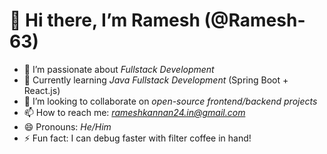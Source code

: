 # 👋 Hi there, I’m Ramesh (@Ramesh-63)

- 👀 I’m passionate about *Fullstack Development*
- 🌱 Currently learning *Java Fullstack Development* (Spring Boot + React.js)
- 💞 I’m looking to collaborate on *open-source frontend/backend projects*
- 📫 How to reach me: *rameshkannan24.in@gmail.com*
- 😄 Pronouns: *He/Him*
- ⚡ Fun fact: I can debug faster with filter coffee in hand!


<!---
Ramesh-63/Ramesh-63 is a ✨ special ✨ repository because its `README.md` (this file) appears on your GitHub profile.
You can click the Preview link to take a look at your changes.
--->
